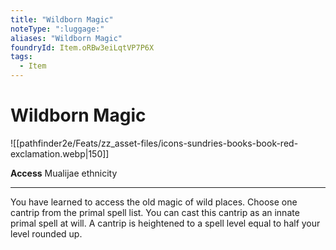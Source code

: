 ```yaml
---
title: "Wildborn Magic"
noteType: ":luggage:"
aliases: "Wildborn Magic"
foundryId: Item.oRBw3eiLqtVP7P6X
tags:
  - Item
---
```


# Wildborn Magic
![[pathfinder2e/Feats/zz_asset-files/icons-sundries-books-book-red-exclamation.webp|150]]

**Access** Mualijae ethnicity

* * *

You have learned to access the old magic of wild places. Choose one cantrip from the primal spell list. You can cast this cantrip as an innate primal spell at will. A cantrip is heightened to a spell level equal to half your level rounded up.
